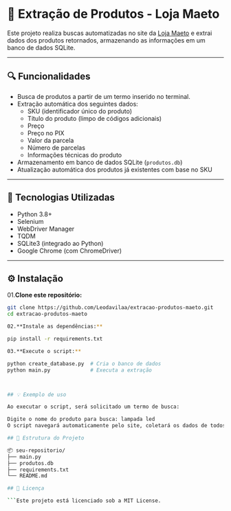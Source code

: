 # 🛒 Extração de Produtos - Loja Maeto

Este projeto realiza buscas automatizadas no site da [Loja Maeto](https://www.lojamaeto.com/) e extrai dados dos produtos retornados, 
armazenando as informações em um banco de dados SQLite.

---

## 🔍 Funcionalidades

- Busca de produtos a partir de um termo inserido no terminal.
- Extração automática dos seguintes dados:
  - SKU (identificador único do produto)
  - Título do produto (limpo de códigos adicionais)
  - Preço
  - Preço no PIX
  - Valor da parcela
  - Número de parcelas
  - Informações técnicas do produto
- Armazenamento em banco de dados SQLite (`produtos.db`)
- Atualização automática dos produtos já existentes com base no SKU

---

## 🧰 Tecnologias Utilizadas

- Python 3.8+
- Selenium
- WebDriver Manager
- TQDM
- SQLite3 (integrado ao Python)
- Google Chrome (com ChromeDriver)

---

## ⚙️ Instalação

01.**Clone este repositório:**

```bash
git clone https://github.com/Leodavilaa/extracao-produtos-maeto.git
cd extracao-produtos-maeto

02.**Instale as dependências:**

pip install -r requirements.txt

03.**Execute o script:**

python create_database.py  # Cria o banco de dados
python main.py             # Executa a extração



## 💡 Exemplo de uso

Ao executar o script, será solicitado um termo de busca:

Digite o nome do produto para busca: lampada led
O script navegará automaticamente pelo site, coletará os dados de todos os produtos listados e os armazenará no arquivo produtos.db.

## 📁 Estrutura do Projeto

📦 seu-repositorio/
├── main.py
├── produtos.db
├── requirements.txt
└── README.md

## 📄 Licença

```Este projeto está licenciado sob a MIT License.